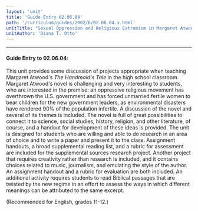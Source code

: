 ```yaml
---
layout: 'unit'
title: 'Guide Entry 02.06.04'
path: '/curriculum/guides/2002/6/02.06.04.x.html'
unitTitle: "Sexual Oppression and Religious Extremism in Margaret Atwood's The Handmaid's Tale"
unitAuthor: 'Diana T. Otto'
---
```


<body>
<hr/>
 <h4>
  Guide Entry to 02.06.04:
 </h4>
 <p>
  This unit provides some discussion of projects appropriate when teaching Margaret Atwood's
  <i>
   The Handmaid's Tale
  </i>
  in the high school classroom. Margaret Atwood's novel is challenging and very interesting to students, who are interested in the premise: an oppressive religious movement has overthrown the U.S. government and has forced unmarried fertile women to bear children for the new government leaders, as environmental disasters have rendered 90% of the population infertile. A discussion of the novel and several of its themes is included. The novel is full of great possibilities to connect it to science, social studies, history, religion, and other literature, of course, and a handout for development of these ideas is provided. The unit is designed for students who are willing and able to do research in an area of choice and to write a paper and present it to the class. Assignment handouts, a broad supplemental reading list, and a rubric for assessment are included for the supplemental sources research project. Another project that requires creativity rather than research is included, and it contains choices related to music, journalism, and emulating the style of the author. An assignment handout and a rubric for evaluation are both included. An additional activity requires students to read Biblical passages that are twisted by the new regime in an effort to assess the ways in which different meanings can be attributed to the same excerpt.
 </p>
<p>
  (Recommended for English, grades 11-12.)
 </p>

</body>
